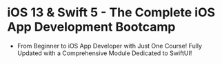 # iOS 13 & Swift 5 - The Complete iOS App Development Bootcamp 

- From Beginner to iOS App Developer with Just One Course! Fully Updated with a Comprehensive Module Dedicated to SwiftUI!

